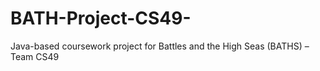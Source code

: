 # BATH-Project-CS49-
Java-based coursework project for Battles and the High Seas (BATHS) – Team CS49
